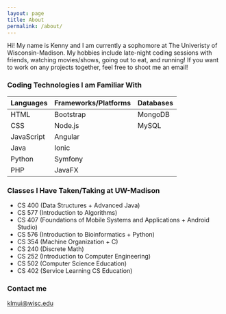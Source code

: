 ```yaml
---
layout: page
title: About
permalink: /about/
---
```


Hi! My name is Kenny and I am currently a sophomore at The Univeristy of Wisconsin-Madison. My hobbies include late-night coding sessions with friends, watching movies/shows, going out to eat, and running! If you want to work on any projects together, feel free to shoot me an email!

### Coding Technologies I am Familiar With

| Languages   | Frameworks/Platforms | Databases |
| ----------- | ----------- | ----------- |
| HTML        | Bootstrap   | MongoDB |
| CSS         | Node.js     | MySQL   |
| JavaScript  | Angular     |    |
| Java        | Ionic       |    |
| Python      | Symfony     |    |
| PHP         | JavaFX      |    |

### Classes I Have Taken/Taking at UW-Madison
- CS 400 (Data Structures + Advanced Java)
- CS 577 (Introduction to Algorithms)
- CS 407 (Foundations of Mobile Systems and Applications + Android Studio)
- CS 576 (Introduction to Bioinformatics + Python)
- CS 354 (Machine Organization + C)
- CS 240 (Discrete Math)
- CS 252 (Introduction to Computer Engineering)
- CS 502 (Computer Science Education)
- CS 402 (Service Learning CS Education)
 
### Contact me

[klmui@wisc.edu](mailto:klmui@wisc.edu)